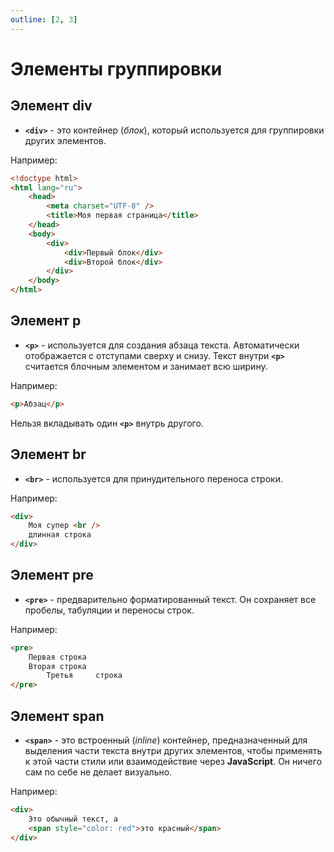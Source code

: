 ```yaml
---
outline: [2, 3]
---
```


<script setup>
import CodePreview from '../.././.vitepress/components/CodePreview.vue';

import html_002 from '../.././.vitepress/examples/html/demo_002/index.html?raw';
import css_002 from '../.././.vitepress/examples/html/demo_002/style.css?raw';
import js_002 from '../.././.vitepress/examples/html/demo_002/script.js?raw';

import html_003 from '../.././.vitepress/examples/html/demo_003/index.html?raw';
import css_003 from '../.././.vitepress/examples/html/demo_003/style.css?raw';
import js_003 from '../.././.vitepress/examples/html/demo_003/script.js?raw';

import html_004 from '../.././.vitepress/examples/html/demo_004/index.html?raw';
import css_004 from '../.././.vitepress/examples/html/demo_004/style.css?raw';
import js_004 from '../.././.vitepress/examples/html/demo_004/script.js?raw';

import html_005 from '../.././.vitepress/examples/html/demo_005/index.html?raw';
import css_005 from '../.././.vitepress/examples/html/demo_005/style.css?raw';
import js_005 from '../.././.vitepress/examples/html/demo_005/script.js?raw';

import html_006 from '../.././.vitepress/examples/html/demo_006/index.html?raw';
import css_006 from '../.././.vitepress/examples/html/demo_006/style.css?raw';
import js_006 from '../.././.vitepress/examples/html/demo_006/script.js?raw';
</script>

# Элементы группировки

## Элемент div

- **`<div>`** - это контейнер (_блок_), который используется для группировки других элементов.

Например:

```html [index.html] :line-numbers
<!doctype html>
<html lang="ru">
    <head>
        <meta charset="UTF-8" />
        <title>Моя первая страница</title>
    </head>
    <body>
        <div>
            <div>Первый блок</div>
            <div>Второй блок</div>
        </div>
    </body>
</html>
```

<CodePreview :html="html_002" :css="css_002" :js="js_002" height="100px" />

## Элемент p

- **`<p>`** - используется для создания абзаца текста. Автоматически отображается с отступами сверху и снизу. Текст внутри **`<p>`** считается блочным элементом и занимает всю ширину.

Например:

```html [index.html] :line-numbers
<p>Абзац</p>
```

<CodePreview :html="html_003" :css="css_003" :js="js_003" height="100px" />

Нельзя вкладывать один **`<p>`** внутрь другого.

## Элемент br

- **`<br>`** - используется для принудительного переноса строки.

Например:

```html [index.html] :line-numbers
<div>
    Моя супер <br />
    длинная строка
</div>
```

<CodePreview :html="html_004" :css="css_004" :js="js_004" height="100px" />

## Элемент pre

- **`<pre>`** - предварительно форматированный текст. Он сохраняет все пробелы, табуляции и переносы строк.

Например:

```html [index.html] :line-numbers
<pre>
    Первая строка
    Вторая строка
        Третья     строка
</pre>
```

<CodePreview :html="html_005" :css="css_005" :js="js_005" height="100px" />

## Элемент span

- **`<span>`** - это встроенный (_inline_) контейнер, предназначенный для выделения части текста внутри других элементов, чтобы применять к этой части стили или взаимодействие через **JavaScript**. Он ничего сам по себе не делает визуально.

Например:

```html [index.html] :line-numbers
<div>
    Это обычный текст, а
    <span style="color: red">это красный</span>
</div>
```

<CodePreview :html="html_006" :css="css_006" :js="js_006" height="100px" />
